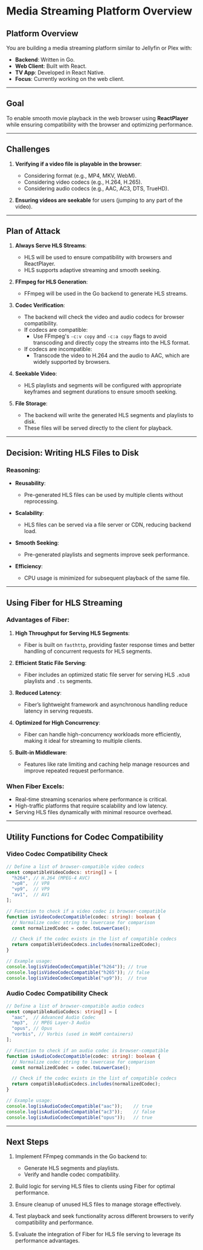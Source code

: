 # Media Streaming Platform Overview

## Platform Overview
You are building a media streaming platform similar to Jellyfin or Plex with:
- **Backend**: Written in Go.
- **Web Client**: Built with React.
- **TV App**: Developed in React Native.
- **Focus**: Currently working on the web client.

---

## Goal
To enable smooth movie playback in the web browser using **ReactPlayer** while ensuring compatibility with the browser and optimizing performance.

---

## Challenges
1. **Verifying if a video file is playable in the browser**:
   - Considering format (e.g., MP4, MKV, WebM).
   - Considering video codecs (e.g., H.264, H.265).
   - Considering audio codecs (e.g., AAC, AC3, DTS, TrueHD).

2. **Ensuring videos are seekable** for users (jumping to any part of the video).

---

## Plan of Attack
1. **Always Serve HLS Streams**:
   - HLS will be used to ensure compatibility with browsers and ReactPlayer.
   - HLS supports adaptive streaming and smooth seeking.

2. **FFmpeg for HLS Generation**:
   - FFmpeg will be used in the Go backend to generate HLS streams.

3. **Codec Verification**:
   - The backend will check the video and audio codecs for browser compatibility.
   - If codecs are compatible:
     - Use FFmpeg's `-c:v copy` and `-c:a copy` flags to avoid transcoding and directly copy the streams into the HLS format.
   - If codecs are incompatible:
     - Transcode the video to H.264 and the audio to AAC, which are widely supported by browsers.

4. **Seekable Video**:
   - HLS playlists and segments will be configured with appropriate keyframes and segment durations to ensure smooth seeking.

5. **File Storage**:
   - The backend will write the generated HLS segments and playlists to disk.
   - These files will be served directly to the client for playback.

---

## Decision: Writing HLS Files to Disk

### **Reasoning**:
- **Reusability**:
  - Pre-generated HLS files can be used by multiple clients without reprocessing.

- **Scalability**:
  - HLS files can be served via a file server or CDN, reducing backend load.

- **Smooth Seeking**:
  - Pre-generated playlists and segments improve seek performance.

- **Efficiency**:
  - CPU usage is minimized for subsequent playback of the same file.

---

## Using Fiber for HLS Streaming
### **Advantages of Fiber**:
1. **High Throughput for Serving HLS Segments**:
   - Fiber is built on `fasthttp`, providing faster response times and better handling of concurrent requests for HLS segments.

2. **Efficient Static File Serving**:
   - Fiber includes an optimized static file server for serving HLS `.m3u8` playlists and `.ts` segments.

3. **Reduced Latency**:
   - Fiber’s lightweight framework and asynchronous handling reduce latency in serving requests.

4. **Optimized for High Concurrency**:
   - Fiber can handle high-concurrency workloads more efficiently, making it ideal for streaming to multiple clients.

5. **Built-in Middleware**:
   - Features like rate limiting and caching help manage resources and improve repeated request performance.

### **When Fiber Excels**:
- Real-time streaming scenarios where performance is critical.
- High-traffic platforms that require scalability and low latency.
- Serving HLS files dynamically with minimal resource overhead.

---

## Utility Functions for Codec Compatibility

### Video Codec Compatibility Check
```typescript
// Define a list of browser-compatible video codecs
const compatibleVideoCodecs: string[] = [
  "h264", // H.264 (MPEG-4 AVC)
  "vp8",  // VP8
  "vp9",  // VP9
  "av1",  // AV1
];

// Function to check if a video codec is browser-compatible
function isVideoCodecCompatible(codec: string): boolean {
  // Normalize codec string to lowercase for comparison
  const normalizedCodec = codec.toLowerCase();

  // Check if the codec exists in the list of compatible codecs
  return compatibleVideoCodecs.includes(normalizedCodec);
}

// Example usage:
console.log(isVideoCodecCompatible("h264")); // true
console.log(isVideoCodecCompatible("h265")); // false
console.log(isVideoCodecCompatible("vp9"));  // true
```

### Audio Codec Compatibility Check
```typescript
// Define a list of browser-compatible audio codecs
const compatibleAudioCodecs: string[] = [
  "aac",  // Advanced Audio Codec
  "mp3",  // MPEG Layer-3 Audio
  "opus", // Opus
  "vorbis", // Vorbis (used in WebM containers)
];

// Function to check if an audio codec is browser-compatible
function isAudioCodecCompatible(codec: string): boolean {
  // Normalize codec string to lowercase for comparison
  const normalizedCodec = codec.toLowerCase();

  // Check if the codec exists in the list of compatible codecs
  return compatibleAudioCodecs.includes(normalizedCodec);
}

// Example usage:
console.log(isAudioCodecCompatible("aac"));    // true
console.log(isAudioCodecCompatible("ac3"));    // false
console.log(isAudioCodecCompatible("opus"));   // true
```

---

## Next Steps
1. Implement FFmpeg commands in the Go backend to:
   - Generate HLS segments and playlists.
   - Verify and handle codec compatibility.

2. Build logic for serving HLS files to clients using Fiber for optimal performance.

3. Ensure cleanup of unused HLS files to manage storage effectively.

4. Test playback and seek functionality across different browsers to verify compatibility and performance.

5. Evaluate the integration of Fiber for HLS file serving to leverage its performance advantages.
